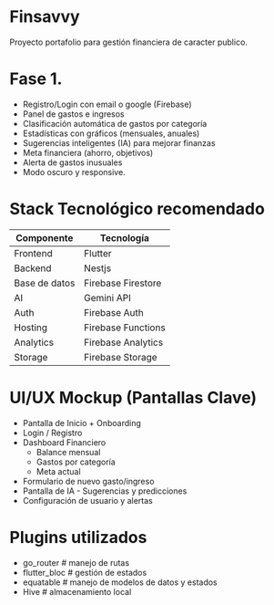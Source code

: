 # Finsavvy

Proyecto portafolio para gestión financiera de caracter publico.

# Fase 1.

- Registro/Login con email o google (Firebase)
- Panel de gastos e ingresos
- Clasificación automática de gastos por categoría
- Estadísticas con gráficos (mensuales, anuales)
- Sugerencias inteligentes (IA) para mejorar finanzas
- Meta financiera (ahorro, objetivos)
- Alerta de gastos inusuales
- Modo oscuro y responsive.

# Stack Tecnológico recomendado

| Componente    | Tecnología         |
| ------------- | ------------------ |
| Frontend      | Flutter            |
| Backend       | Nestjs             |
| Base de datos | Firebase Firestore |
| AI            | Gemini API         |
| Auth          | Firebase Auth      |
| Hosting       | Firebase Functions |
| Analytics     | Firebase Analytics |
| Storage       | Firebase Storage   |

# UI/UX Mockup (Pantallas Clave)

- Pantalla de Inicio + Onboarding
- Login / Registro
- Dashboard Financiero
  - Balance mensual
  - Gastos por categoría
  - Meta actual
- Formulario de nuevo gasto/ingreso
- Pantalla de IA - Sugerencias y predicciones
- Configuración de usuario y alertas

# Plugins utilizados

- go_router # manejo de rutas
- flutter_bloc # gestión de estados
- equatable # manejo de modelos de datos y estados
- Hive # almacenamiento local
